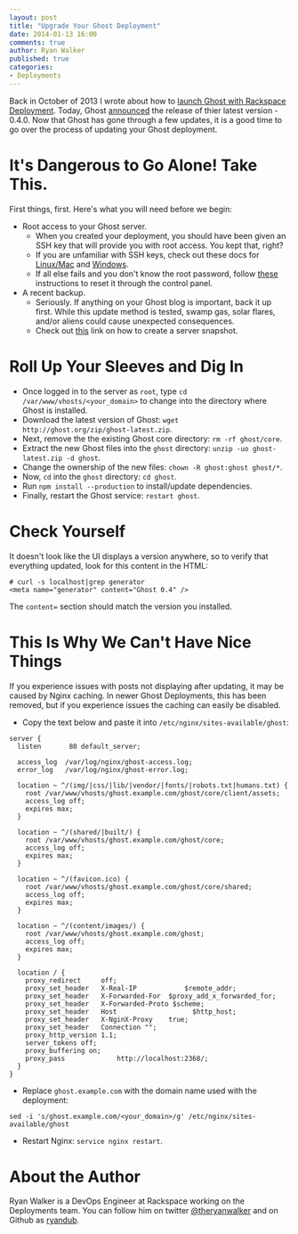 ```yaml
---
layout: post
title: "Upgrade Your Ghost Deployment"
date: 2014-01-13 16:00
comments: true
author: Ryan Walker
published: true
categories:
- Deployments
---
```


Back in October of 2013 I wrote about how to [launch Ghost with Rackspace Deployment](http://developer.rackspace.com/blog/launch-ghost-with-rackspace-deployments.html). Today, Ghost [announced](http://blog.ghost.org/ghost-0-4/) the release of thier latest version - 0.4.0. Now that Ghost has gone through a few updates, it is a good time to go over the process of updating your Ghost deployment.

<!-- more -->

# It's Dangerous to Go Alone! Take This.

First things, first. Here's what you will need before we begin:

* Root access to your Ghost server.
	* When you created your deployment, you should have been given an SSH key that will provide you with root access. You kept that, right?
	* If you are unfamiliar with SSH keys, check out these docs for [Linux/Mac](http://www.rackspace.com/knowledge_center/article/logging-in-with-a-ssh-private-key-on-linuxmac) and [Windows](http://www.rackspace.com/knowledge_center/article/logging-in-with-a-ssh-private-key-on-windows).
	* If all else fails and you don't know the root password, follow [these](http://www.rackspace.com/knowledge_center/article/managing-your-server-7-reset-your-server-password-0) instructions to reset it through the control panel.
* A recent backup.
	* Seriously. If anything on your Ghost blog is important, back it up first. While this update method is tested, swamp gas, solar flares, and/or aliens could cause unexpected consequences.
	* Check out [this](http://www.rackspace.com/knowledge_center/article/cloud-essentials-4-creating-an-image-backup-cloning-and-restoring-a-server-from-a-saved) link on how to create a server snapshot.

# Roll Up Your Sleeves and Dig In

* Once logged in to the server as `root`, type `cd /var/www/vhosts/<your_domain>` to change into the directory where Ghost is installed.
* Download the latest version of Ghost: `wget http://ghost.org/zip/ghost-latest.zip`.
* Next, remove the the existing Ghost core directory: `rm -rf ghost/core`.
* Extract the new Ghost files into the `ghost` directory: `unzip -uo ghost-latest.zip -d ghost`.
* Change the ownership of the new files: `chown -R ghost:ghost ghost/*`.
* Now, `cd` into the `ghost` directory: `cd ghost`.
* Run `npm install --production` to install/update dependencies.
* Finally, restart the Ghost service: `restart ghost`.

# Check Yourself

It doesn't look like the UI displays a version anywhere, so to verify that everything updated, look for this content in the HTML:

```
# curl -s localhost|grep generator
<meta name="generator" content="Ghost 0.4" />
```

The `content=` section should match the version you installed.

# This Is Why We Can't Have Nice Things

If you experience issues with posts not displaying after updating, it may be caused by Nginx caching. In newer Ghost Deployments, this has been removed, but if you experience issues the caching can easily be disabled.

* Copy the text below and paste it into `/etc/nginx/sites-available/ghost`:

```
server {
  listen       80 default_server;

  access_log  /var/log/nginx/ghost-access.log;
  error_log   /var/log/nginx/ghost-error.log;

  location ~ ^/(img/|css/|lib/|vendor/|fonts/|robots.txt|humans.txt) {
    root /var/www/vhosts/ghost.example.com/ghost/core/client/assets;
    access_log off;
    expires max;
  }

  location ~ ^/(shared/|built/) {
    root /var/www/vhosts/ghost.example.com/ghost/core;
    access_log off;
    expires max;
  }

  location ~ ^/(favicon.ico) {
    root /var/www/vhosts/ghost.example.com/ghost/core/shared;
    access_log off;
    expires max;
  }

  location ~ ^/(content/images/) {
    root /var/www/vhosts/ghost.example.com/ghost;
    access_log off;
    expires max;
  }

  location / {
    proxy_redirect	   off;
    proxy_set_header   X-Real-IP            $remote_addr;
    proxy_set_header   X-Forwarded-For  $proxy_add_x_forwarded_for;
    proxy_set_header   X-Forwarded-Proto $scheme;
    proxy_set_header   Host                   $http_host;
    proxy_set_header   X-NginX-Proxy    true;
    proxy_set_header   Connection "";
    proxy_http_version 1.1;
    server_tokens off;
    proxy_buffering on;
    proxy_pass             http://localhost:2368/;
  }
}
```

* Replace `ghost.example.com` with the domain name used with the deployment:

```
sed -i 's/ghost.example.com/<your_domain>/g' /etc/nginx/sites-available/ghost
```

* Restart Nginx: `service nginx restart`.

# About the Author
Ryan Walker is a DevOps Engineer at Rackspace working on the Deployments team. You can follow him on twitter [@theryanwalker](http://twitter.com/theryanwalker) and on Github as [ryandub](https://github.com/ryandub).
